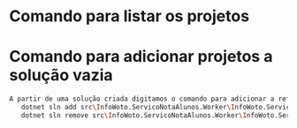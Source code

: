 # Comando para listar os projetos


# Comando para adicionar projetos a solução vazia
```bash
A partir de uma solução criada digitamos o comando para adicionar a referencia ao csproj dos projetos.
   dotnet sln add src\InfoWoto.ServicoNotaAlunos.Worker\InfoWoto.ServicoNotaAlunos.Worker.csproj
   dotnet sln remove src\InfoWoto.ServicoNotaAlunos.Worker\InfoWoto.ServicoNotAlunos.Worker.csproj
```